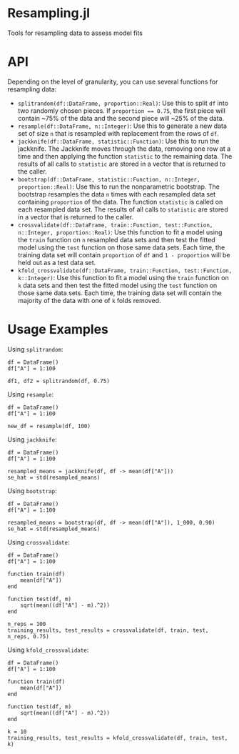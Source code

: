Resampling.jl
=============

Tools for resampling data to assess model fits

# API

Depending on the level of granularity, you can use several functions for
resampling data:

* `splitrandom(df::DataFrame, proportion::Real)`: Use this to split `df` into two randomly chosen pieces. If `proportion == 0.75`, the first piece will contain ~75% of the data and the second piece will ~25% of the data.
* `resample(df::DataFrame, n::Integer)`: Use this to generate a new data set of size `n` that is resampled with replacement from the rows of `df`.
* `jackknife(df::DataFrame, statistic::Function)`: Use this to run the jackknife. The Jackknife moves through the data, removing one row at a time and then applying the function `statistic` to the remaining data. The results of all calls to `statistic` are stored in a vector that is returned to the caller.
* `bootstrap(df::DataFrame, statistic::Function, n::Integer, proportion::Real)`: Use this to run the nonparametric bootstrap. The bootstrap resamples the data `n` times with each resampled data set containing `proportion` of the data. The function `statistic` is called on each resampled data set. The results of all calls to `statistic` are stored in a vector that is returned to the caller.
* `crossvalidate(df::DataFrame, train::Function, test::Function, n::Integer, proportion::Real)`: Use this function to fit a model using the `train` function on `n` resampled data sets and then test the fitted model using the `test` function on those same data sets. Each time, the training data set will contain `proportion` of `df` and `1 - proportion` will be held out as a test data set.
* `kfold_crossvalidate(df::DataFrame, train::Function, test::Function, k::Integer)`: Use this function to fit a model using the `train` function on `k` data sets and then test the fitted model using the `test` function on those same data sets. Each time, the training data set will contain the majority of the data with one of `k` folds removed.

# Usage Examples

Using `splitrandom`:

    df = DataFrame()
    df["A"] = 1:100

    df1, df2 = splitrandom(df, 0.75)

Using `resample`:

    df = DataFrame()
    df["A"] = 1:100

    new_df = resample(df, 100)

Using `jackknife`:

    df = DataFrame()
    df["A"] = 1:100

    resampled_means = jackknife(df, df -> mean(df["A"]))
    se_hat = std(resampled_means)

Using `bootstrap`:

    df = DataFrame()
    df["A"] = 1:100

    resampled_means = bootstrap(df, df -> mean(df["A"]), 1_000, 0.90)
    se_hat = std(resampled_means)

Using `crossvalidate`:

    df = DataFrame()
    df["A"] = 1:100

    function train(df)
        mean(df["A"])
    end

    function test(df, m)
        sqrt(mean((df["A"] - m).^2))
    end

    n_reps = 100
    training_results, test_results = crossvalidate(df, train, test, n_reps, 0.75)

Using `kfold_crossvalidate`:

    df = DataFrame()
    df["A"] = 1:100

    function train(df)
        mean(df["A"])
    end

    function test(df, m)
        sqrt(mean((df["A"] - m).^2))
    end

    k = 10
    training_results, test_results = kfold_crossvalidate(df, train, test, k)
